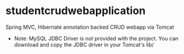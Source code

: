 # studentcrudwebapplication
Spring MVC, Hibernate annotation backed CRUD webapp via Tomcat

- Note: MySQL JDBC Driver is not provided with the project. You can download and copy the JDBC driver in your Tomcat's lib/ 
